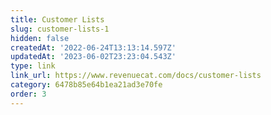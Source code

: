 ```yaml
---
title: Customer Lists
slug: customer-lists-1
hidden: false
createdAt: '2022-06-24T13:13:14.597Z'
updatedAt: '2023-06-02T23:23:04.543Z'
type: link
link_url: https://www.revenuecat.com/docs/customer-lists
category: 6478b85e64b1ea21ad3e70fe
order: 3
---
```

